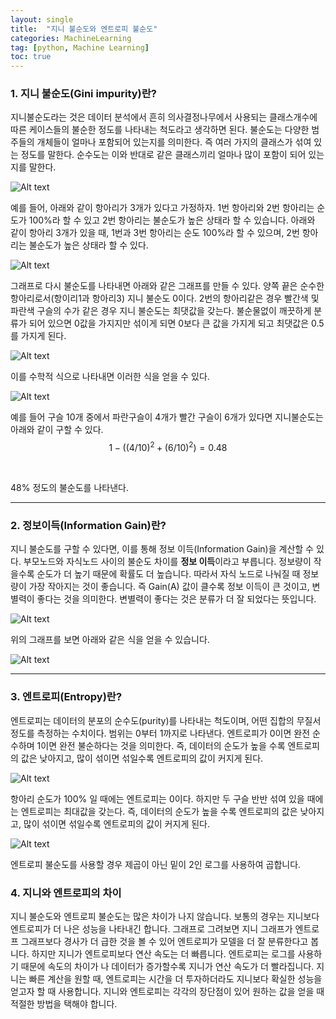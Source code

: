 ```yaml
---
layout: single
title:  "지니 불순도와 엔트로피 불순도"
categories: MachineLearning
tag: [python, Machine Learning]
toc: true
---
```


### 1. 지니 불순도(Gini impurity)란?

지니불순도라는 것은 데이터 분석에서 흔히 의사결정나무에서 사용되는 클래스개수에 따른 케이스들의 불순한 정도를 나타내는 척도라고 생각하면 된다. 불순도는 다양한 범주들의 개체들이 얼마나 포함되어 있는지를 의미한다. 즉 여러 가지의 클래스가 섞여 있는 정도를 말한다. 순수도는 이와 반대로 같은 클래스끼리 얼마나 많이 포함이 되어 있는지를 말한다.

![Alt text](https://i.esdrop.com/d/f/uVJApfFjHN/XyH2AKispb.jpg)

예를 들어, 아래와 같이 항아리가 3개가 있다고 가정하자.
1번 항아리와 2번 항아리는 순도가 100%라 할 수 있고 2번 항아리는 불순도가 높은 상태라 할 수 있습니다.
아래와 같이 항아리 3개가 있을 때, 1번과 3번 항아리는 순도 100%라 할 수 있으며, 2번 항아리는 불순도가 높은 상태라 할 수 있다.

![Alt text](https://i.esdrop.com/d/f/uVJApfFjHN/vgU7m2YGcr.jpg)

그래프로 다시 불순도를 나타내면 아래와 같은 그래프를 만들 수 있다. 양쪽 끝은 순수한 항아리로서(항이리1과 항아리3) 지니 불순도 0이다.
2번의 항아리같은 경우 빨간색 및 파란색 구슬의 수가 같은 경우 지니 불순도는 최댓값을 갖는다.
불순물없이 깨끗하게 분류가 되어 있으면 0값을 가지지만 섞이게 되면 0보다 큰 값을 가지게 되고 최댓값은 0.5를 가지게 된다.

![Alt text](https://i.esdrop.com/d/f/uVJApfFjHN/Ia3KffTNKy.jpg)

이를 수학적 식으로 나타내면 이러한 식을 얻을 수 있다.

![Alt text](https://i.esdrop.com/d/f/uVJApfFjHN/O4chSeN7mS.jpg)

예를 들어  구슬 10개 중에서 파란구슬이 4개가 빨간 구슬이 6개가 있다면 지니불순도는 아래와 같이 구할 수 있다. <br>
$$1 - ((4/10)^2 + (6/10)^2) = 0.48$$

<br>

 48% 정도의 불순도를 나타낸다. 

***

### 2. 정보이득(Information Gain)란?

지니 불순도를 구할 수 있다면, 이를 통해  정보 이득(Information Gain)을 계산할 수 있다. 부모노드와 자식노드 사이의 불순도 차이를 **정보 이득**이라고 부릅니다. 정보량이 작을수록 순도가 더 높기 때문에 확률도 더 높습니다. 따라서 자식 노드로 나눠질 때 정보량이 가장 작아지는 것이 좋습니다. 즉 Gain(A) 값이 클수록 정보 이득이 큰 것이고, 변별력이 좋다는 것을 의미한다. 변별력이 좋다는 것은 분류가 더 잘 되었다는 뜻입니다. 

![Alt text](https://i.esdrop.com/d/f/uVJApfFjHN/BNRNZUvMAC.jpg)

위의  그래프를 보면 아래와 같은 식을 얻을 수 있습니다.

![Alt text](https://i.esdrop.com/d/f/uVJApfFjHN/8YkQLLziZi.jpg)

***

### 3. 엔트로피(Entropy)란?

엔트로피는 데이터의 분포의 순수도(purity)를 나타내는 척도이며, 어떤 집합의 무질서 정도를 측정하는 수치이다. 범위는 0부터 1까지로 나타낸다. 엔트로피가 0이면 완전 순수하며 1이면 완전 불순하다는 것을 의미한다. 즉, 데이터의 순도가 높을 수록 엔트로피의 값은 낮아지고, 많이 섞이면 섞일수록 엔트로피의 값이 커지게 된다.

![Alt text](https://i.esdrop.com/d/f/uVJApfFjHN/iDN33F2xRK.jpg)

항아리 순도가 100% 일 때에는 엔트로피는 0이다. 하지만 두 구슬 반반 섞여 있을 때에는 엔트로피는 최대값을 갖는다. 즉, 데이터의 순도가 높을 수록 엔트로피의 값은 낮아지고, 많이 섞이면 섞일수록 엔트로피의 값이 커지게 된다.

![Alt text](https://i.esdrop.com/d/f/uVJApfFjHN/5wr8qssE06.jpg)

엔트로피 불순도를 사용할 경우 제곱이 아닌 밑이 2인 로그를 사용하여 곱합니다. 

### 4. 지니와 엔트로피의 차이

지니 불순도와 엔트로피 불순도는 많은 차이가 나지 않습니다. 보통의 경우는 지니보다 엔트로피가 더 나은 성능을 나타내긴 합니다. 그래프로 그려보면 지니 그래프가 엔트로프 그래프보다 경사가 더 급한 것을 볼 수 있어 엔트로피가 모델을 더 잘 분류한다고 봅니다.
하지만 지니가 엔트로피보다 연산 속도는 더 빠릅니다. 엔트로피는 로그를 사용하기 때문에 속도의 차이가 나 데이터가 증가할수록 지니가 연산 속도가 더 빨라집니다. 
지니는 빠른 계산을 원할 때, 엔트로피는 시간을 더 투자하더라도 지니보다 확실한 성능을 얻고자 할 때 사용합니다.
지니와 엔트로피는 각각의 장단점이 있어 원하는 값을 얻을 때 적절한 방법을 택해야 합니다.